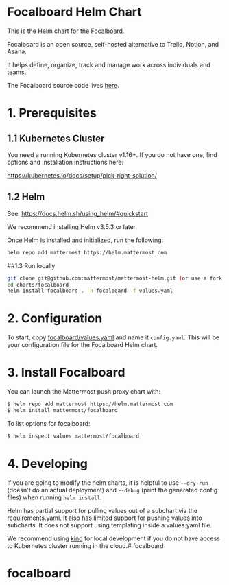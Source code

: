 Focalboard Helm Chart
====================================================

This is the Helm chart for the [Focalboard](https://www.focalboard.com/).

Focalboard is an open source, self-hosted alternative to Trello, Notion, and Asana.

It helps define, organize, track and manage work across individuals and teams.


The Focalboard source code lives [here](https://github.com/mattermost/focalboard).

# 1. Prerequisites

## 1.1 Kubernetes Cluster

You need a running Kubernetes cluster v1.16+. If you do not have one, find options and installation instructions here:

https://kubernetes.io/docs/setup/pick-right-solution/

## 1.2 Helm

See: https://docs.helm.sh/using_helm/#quickstart

We recommend installing Helm v3.5.3 or later.

Once Helm is installed and initialized, run the following:

```bash
helm repo add mattermost https://helm.mattermost.com
```

##1.3 Run locally
```bash
git clone git@github.com:mattermost/mattermost-helm.git (or use a fork of yours)
cd charts/focalboard
helm install focalboard . -n focalboard -f values.yaml
```
# 2. Configuration

To start, copy [focalboard/values.yaml](https://github.com/mattermost/mattermost-helm/blob/master/charts/focalboard/values.yaml) and name it `config.yaml`. This will be your configuration file for the Focalboard Helm chart.

# 3. Install Focalboard

You can launch the Mattermost push proxy chart with:
```bash
$ helm repo add mattermost https://helm.mattermost.com
$ helm install mattermost/focalboard
```

To list options for focalboard:

```bash
$ helm inspect values mattermost/focalboard
```

# 4. Developing

If you are going to modify the helm charts, it is helpful to use `--dry-run` (doesn't do an actual deployment) and `--debug` (print the generated config files) when running `helm install`.

Helm has partial support for pulling values out of a subchart via the requirements.yaml. It also has limited support for pushing values into subcharts. It does not support using templating inside a values.yaml file.

We recommend using [kind](https://github.com/kubernetes-sigs/kind) for local development if you do not have access to Kubernetes cluster running in the cloud.# focalboard
# focalboard
